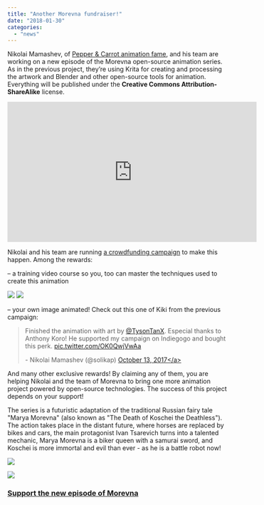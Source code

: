 ```yaml
---
title: "Another Morevna fundraiser!"
date: "2018-01-30"
categories: 
  - "news"
---
```


Nikolai Mamashev, of [Pepper & Carrot animation fame](/item/pepper-carrot-comic-goes-animated/), and his team are working on a new episode of the Morevna open-source animation series. As in the previous project, they’re using Krita for creating and processing the artwork and Blender and other open-source tools for animation. Everything will be published under the **Creative Commons Attribution-ShareAlike** license.

<iframe src="https://www.youtube.com/embed/9_3NZ6j04Ug?rel=0" width="560" height="315" frameborder="0" allowfullscreen="allowfullscreen"></iframe>

Nikolai and his team are running [a crowdfunding campaign](https://morevnaproject.org/crowdfunding/morevna-episode-4/) to make this happen. Among the rewards:

– a training video course so you, too can master the techniques used to create this animation

![](../images/pepper-300x169.jpg) ![](../images/synfig-300x169.png)

– your own image animated! Check out this one of Kiki from the previous campaign:

<blockquote class="twitter-tweet" data-lang="en"><p dir="ltr" lang="en">Finished the animation with art by <a href="https://twitter.com/TysonTanX?ref_src=twsrc%5Etfw">@TysonTanX</a>. Especial thanks to Anthony Koro! He supported my campaign on Indiegogo and bought this perk. <a href="https://t.co/OK0QwjVwAa">pic.twitter.com/OK0QwjVwAa</a></p>- Nikolai Mamashev (@solikap) <a href="https://twitter.com/solikap/status/918761672180891648?ref_src=twsrc%5Etfw">October 13, 2017&lt;/a&gt;</a></blockquote>
<script async src="https://platform.twitter.com/widgets.js" charset="utf-8"></script>

And many other exclusive rewards! By claiming any of them, you are helping Nikolai and the team of Morevna to bring one more animation project powered by open-source technologies. The success of this project depends on your support!

The series is a futuristic adaptation of the traditional Russian fairy tale "Marya Morevna" (also known as "The Death of Koschei the Deathless"). The action takes place in the distant future, where horses are replaced by bikes and cars, the main protagonist Ivan Tsarevich turns into a talented mechanic, Marya Morevna is a biker queen with a samurai sword, and Koschei is more immortal and evil than ever - as he is a battle robot now!

![](../images/sketch.jpg)

![](../images/darkness.png)

### [Support the new episode of Morevna](https://morevnaproject.org/crowdfunding/morevna-episode-4/)

